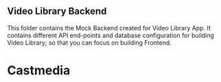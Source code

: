 ## Video Library Backend

This folder contains the Mock Backend created for Video Library App. It contains different API end-points and database configuration for building Video Library; so that you can focus on building Frontend.
# Castmedia
